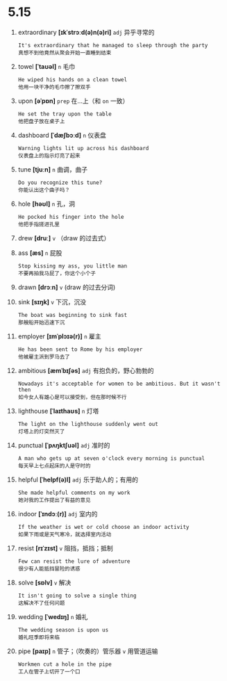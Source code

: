 # 5.15

1. extraordinary **[ɪkˈstrɔːd(ə)n(ə)ri]** `adj` 异乎寻常的

   ```
   It's extraordinary that he managed to sleep through the party
   真想不到他竟然从聚会开始一直睡到结束
   ```

2. towel **[ˈtaʊəl]** `n` 毛巾

   ```
   He wiped his hands on a clean towel
   他用一块干净的毛巾擦了擦双手
   ```

3. upon **[əˈpɒn]** `prep` 在...上（和 `on` 一致）

   ```
   He set the tray upon the table
   他把盘子放在桌子上
   ```

4. dashboard **[ˈdæʃbɔːd]** `n` 仪表盘

   ```
   Warning lights lit up across his dashboard
   仪表盘上的指示灯亮了起来
   ```

5. tune **[tjuːn]** `n` 曲调，曲子

   ```
   Do you recognize this tune?
   你能认出这个曲子吗？
   ```

6. hole **[həʊl]** `n` 孔，洞

   ```
   He pocked his finger into the hole
   他把手指搓进孔里
   ```

7. drew **[druː]** `v` （draw 的过去式）

8. ass **[æs]** `n` 屁股

   ```
   Stop kissing my ass, you little man
   不要再拍我马屁了，你这个小个子
   ```

9. drawn **[drɔːn]** `v` (draw 的过去分词)

10. sink **[sɪŋk]** `v` 下沉，沉没

    ```
    The boat was beginning to sink fast
    那艘船开始迅速下沉
    ```

11. employer **[ɪmˈplɔɪə(r)]** `n` 雇主

    ```
    He has been sent to Rome by his employer
    他被雇主派到罗马去了
    ```

12. ambitious **[æmˈbɪʃəs]** `adj` 有抱负的，野心勃勃的

    ```
    Nowadays it's acceptable for women to be ambitious. But it wasn't then
    如今女人有雄心是可以接受到，但在那时候不行
    ```

13. lighthouse **[ˈlaɪthaʊs]** `n` 灯塔

    ```
    The light on the lighthouse suddenly went out
    灯塔上的灯突然灭了
    ```

14. punctual **[ˈpʌŋktʃuəl]** `adj` 准时的

    ```
    A man who gets up at seven o'clock every morning is punctual
    每天早上七点起床的人是守时的
    ```

15. helpful **[ˈhelpf(ə)l]** `adj` 乐于助人的；有用的

    ```
    She made helpful comments on my work
    她对我的工作提出了有益的意见
    ```

16. indoor **[ˈɪndɔː(r)]** `adj` 室内的

    ```
    If the weather is wet or cold choose an indoor activity
    如果下雨或是天气寒冷，就选择室内活动
    ```

17. resist **[rɪˈzɪst]** `v` 阻挡，抵挡；抵制

    ```
    Few can resist the lure of adventure
    很少有人能抵挡冒险的诱惑
    ```

18. solve **[sɒlv]** `v` 解决

    ```
    It isn't going to solve a single thing
    这解决不了任何问题
    ```

19. wedding **[ˈwedɪŋ]** `n` 婚礼

    ```
    The wedding season is upon us
    婚礼旺季即将来临
    ```

20. pipe **[paɪp]** `n` 管子；（吹奏的）管乐器 `v` 用管道运输
    ```
    Workmen cut a hole in the pipe
    工人在管子上切开了一个口
    ```
